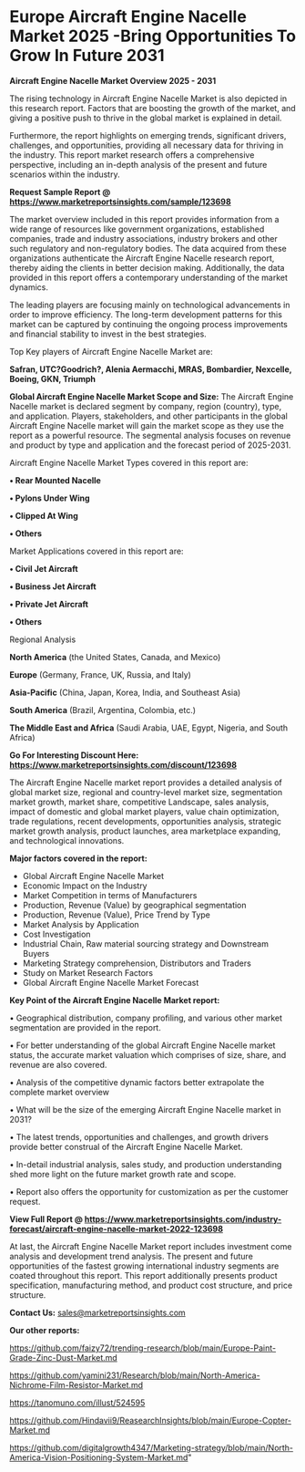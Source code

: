 # Europe Aircraft Engine Nacelle Market 2025 -Bring Opportunities To Grow In Future 2031

<Strong> Aircraft Engine Nacelle Market Overview 2025 - 2031</strong>

The rising technology in Aircraft Engine Nacelle Market is also depicted in this research report. Factors that are boosting the growth of the market, and giving a positive push to thrive in the global market is explained in detail.

Furthermore, the report highlights on emerging trends, significant drivers, challenges, and opportunities, providing all necessary data for thriving in the industry. This report market research offers a comprehensive perspective, including an in-depth analysis of the present and future scenarios within the industry.

<strong>Request Sample Report @ <a href=https://www.marketreportsinsights.com/sample/123698>https://www.marketreportsinsights.com/sample/123698</a></strong>

The market overview included in this report provides information from a wide range of resources like government organizations, established companies, trade and industry associations, industry brokers and other such regulatory and non-regulatory bodies. The data acquired from these organizations authenticate the Aircraft Engine Nacelle research report, thereby aiding the clients in better decision making. Additionally, the data provided in this report offers a contemporary understanding of the market dynamics.

The leading players are focusing mainly on technological advancements in order to improve efficiency. The long-term development patterns for this market can be captured by continuing the ongoing process improvements and financial stability to invest in the best strategies.

Top Key players of Aircraft Engine Nacelle Market are:

<strong>Safran, UTC?Goodrich?, Alenia Aermacchi, MRAS, Bombardier, Nexcelle, Boeing, GKN, Triumph</strong>

<strong><b>Global Aircraft Engine Nacelle Market Scope and Size:</b></strong>
The Aircraft Engine Nacelle market is declared segment by company, region (country), type, and application. Players, stakeholders, and other participants in the global Aircraft Engine Nacelle market will gain the market scope as they use the report as a powerful resource. The segmental analysis focuses on revenue and product by type and application and the forecast period of 2025-2031.

Aircraft Engine Nacelle Market Types covered in this report are:

<strong>• Rear Mounted Nacelle

• Pylons Under Wing

• Clipped At Wing

• Others</strong>

Market Applications covered in this report are:

<strong>• Civil Jet Aircraft

• Business Jet Aircraft

• Private Jet Aircraft

• Others</strong> 

Regional Analysis

<strong>North America</strong> (the United States, Canada, and Mexico)

<strong>Europe</strong> (Germany, France, UK, Russia, and Italy)

<strong>Asia-Pacific</strong> (China, Japan, Korea, India, and Southeast Asia)

<strong>South America</strong> (Brazil, Argentina, Colombia, etc.)

<strong>The Middle East and Africa</strong> (Saudi Arabia, UAE, Egypt, Nigeria, and South Africa)

<strong>Go For Interesting Discount Here: <a href=https://www.marketreportsinsights.com/discount/123698>https://www.marketreportsinsights.com/discount/123698</a></strong>

The Aircraft Engine Nacelle market report provides a detailed analysis of global market size, regional and country-level market size, segmentation market growth, market share, competitive Landscape, sales analysis, impact of domestic and global market players, value chain optimization, trade regulations, recent developments, opportunities analysis, strategic market growth analysis, product launches, area marketplace expanding, and technological innovations.

<strong><b>Major factors covered in the report:</b></strong>
<ul>
  <li>Global Aircraft Engine Nacelle Market </li>
  <li>Economic Impact on the Industry</li>
  <li>Market Competition in terms of Manufacturers</li>
  <li>Production, Revenue (Value) by geographical segmentation</li>
  <li>Production, Revenue (Value), Price Trend by Type</li>
  <li>Market Analysis by Application</li>
  <li>Cost Investigation</li>
  <li>Industrial Chain, Raw material sourcing strategy and Downstream Buyers</li>
  <li>Marketing Strategy comprehension, Distributors and Traders</li>
  <li>Study on Market Research Factors</li>
  <li>Global Aircraft Engine Nacelle Market Forecast</li>
</ul>

<strong><b>Key Point of the Aircraft Engine Nacelle Market report:</b></strong>

• Geographical distribution, company profiling, and various other market segmentation are provided in the report.

• For better understanding of the global Aircraft Engine Nacelle market status, the accurate market valuation which comprises of size, share, and revenue are also covered.

• Analysis of the competitive dynamic factors better extrapolate the complete market overview

• What will be the size of the emerging Aircraft Engine Nacelle market in 2031?

• The latest trends, opportunities and challenges, and growth drivers provide better construal of the Aircraft Engine Nacelle Market.

• In-detail industrial analysis, sales study, and production understanding shed more light on the future market growth rate and scope.

• Report also offers the opportunity for customization as per the customer request.

<strong><b>View Full Report @ <a href=https://www.marketreportsinsights.com/industry-forecast/aircraft-engine-nacelle-market-2022-123698>https://www.marketreportsinsights.com/industry-forecast/aircraft-engine-nacelle-market-2022-123698</a></b></strong>


At last, the Aircraft Engine Nacelle Market report includes investment come analysis and development trend analysis. The present and future opportunities of the fastest growing international industry segments are coated throughout this report. This report additionally presents product specification, manufacturing method, and product cost structure, and price structure.

<strong>Contact Us:</strong>
sales@marketreportsinsights.com

<strong>Our other reports:</strong>

<a href=https://github.com/faizy72/trending-research/blob/main/Europe-Paint-Grade-Zinc-Dust-Market.md>https://github.com/faizy72/trending-research/blob/main/Europe-Paint-Grade-Zinc-Dust-Market.md</a>

<a href=https://github.com/yamini231/Research/blob/main/North-America-Nichrome-Film-Resistor-Market.md>https://github.com/yamini231/Research/blob/main/North-America-Nichrome-Film-Resistor-Market.md</a>

<a href=https://tanomuno.com/illust/524595>https://tanomuno.com/illust/524595</a>

<a href=https://github.com/Hindavii9/ReasearchInsights/blob/main/Europe-Copter-Market.md>https://github.com/Hindavii9/ReasearchInsights/blob/main/Europe-Copter-Market.md</a>

<a href=https://github.com/digitalgrowth4347/Marketing-strategy/blob/main/North-America-Vision-Positioning-System-Market.md>https://github.com/digitalgrowth4347/Marketing-strategy/blob/main/North-America-Vision-Positioning-System-Market.md</a>"
